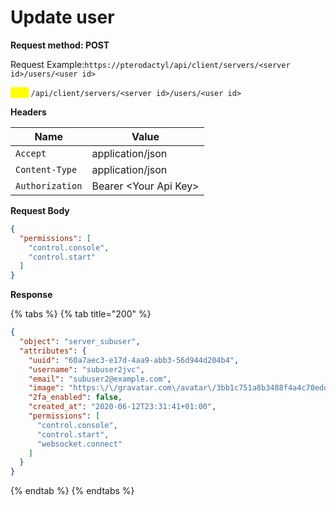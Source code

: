 # Update user

**Request method: POST**

Request Example:`https://pterodactyl/api/client/servers/<server id>/users/<user id>`

<mark style="color:yellow;">`POST`</mark> `/api/client/servers/<server id>/users/<user id>`

**Headers**

| Name            | Value                  |
| --------------- | ---------------------- |
| `Accept`        | application/json       |
| `Content-Type`  | application/json       |
| `Authorization` | Bearer \<Your Api Key> |

**Request Body**

```json
{
  "permissions": [
    "control.console",
    "control.start"
  ]
}
```

**Response**

{% tabs %}
{% tab title="200" %}
```json
{
  "object": "server_subuser",
  "attributes": {
    "uuid": "60a7aec3-e17d-4aa9-abb3-56d944d204b4",
    "username": "subuser2jvc",
    "email": "subuser2@example.com",
    "image": "https:\/\/gravatar.com\/avatar\/3bb1c751a8b3488f4a4c70eddfe898d8",
    "2fa_enabled": false,
    "created_at": "2020-06-12T23:31:41+01:00",
    "permissions": [
      "control.console",
      "control.start",
      "websocket.connect"
    ]
  }
}
```
{% endtab %}
{% endtabs %}
